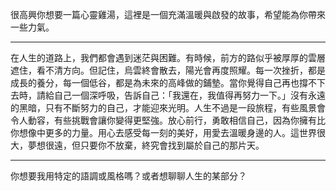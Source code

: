 很高興你想要一篇心靈雞湯，這裡是一個充滿溫暖與啟發的故事，希望能為你帶來一些力氣。

---

在人生的道路上，我們都會遇到迷茫與困難。有時候，前方的路似乎被厚厚的雲層遮住，看不清方向。但記住，烏雲終會散去，陽光會再度照耀。每一次挫折，都是成長的養分，每一個低谷，都是為未來的高峰做的鋪墊。當你覺得自己再也撐不下去時，請給自己一個深呼吸，告訴自己：「我還在，我值得再努力一下。」沒有永遠的黑暗，只有不斷努力的自己，才能迎來光明。人生不過是一段旅程，有些風景會令人動容，有些挑戰會讓你變得更堅強。放心前行，勇敢相信自己，因為你擁有比你想像中更多的力量。用心去感受每一刻的美好，用愛去溫暖身邊的人。這世界很大，夢想很遠，但只要你不放棄，終究會找到屬於自己的那片天。

---

你想要我用特定的語調或風格嗎？或者想聊聊人生的某部分？